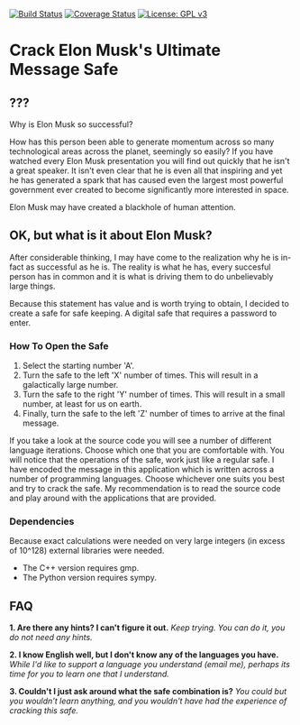[![Build Status](https://travis-ci.com/macornwell/MusksUltimateMessageSafe.svg?branch=master)](https://travis-ci.com/macornwell/MusksUltimateMessageSafe)
[![Coverage Status](https://coveralls.io/repos/github/macornwell/MusksUltimateMessageSafe/badge.svg?branch=master)](https://coveralls.io/github/macornwell/MusksUltimateMessageSafe?branch=master)
[![License: GPL v3](https://img.shields.io/badge/License-GPL%20v3-blue.svg)](https://www.gnu.org/licenses/gpl-3.0)



# Crack Elon Musk's Ultimate Message Safe

## ???
Why is Elon Musk so successful? 

How has this person been able to generate momentum across so many technological areas across the planet, seemingly so
easily? If you have watched every Elon Musk presentation you will find out quickly that he isn't a great speaker. It
isn't even clear that he is even all that inspiring and yet he has generated a spark that has caused even the largest
most powerful government ever created to become significantly more interested in space.

Elon Musk may have created a blackhole of human attention.

## OK, but what is it about Elon Musk?
After considerable thinking, I may have come to the realization why he is in-fact as successful as he is. The reality is
what he has, every succesful person has in common and it is what is driving them to do unbelievably large things.

Because this statement has value and is worth trying to obtain, I decided to create a safe for safe keeping. A digital
safe that requires a password to enter.

### How To Open the Safe
1. Select the starting number 'A'.
2. Turn the safe to the left 'X' number of times. This will result in a galactically large number.
3. Turn the safe to the right 'Y' number of times. This will result in a small number, at least for us on earth.
4. Finally, turn the safe to the left 'Z' number of times to arrive at the final message.

If you take a look at the source code you will see a number of different language iterations. Choose which one that you
are comfortable with. You will notice that the operations of the safe, work just like a regular safe.
I have encoded the message in this application which is written across a number of programming languages. Choose
whichever one suits you best and try to crack the safe. My recommendation is to read the source code and play around with the applications that
are provided. 

### Dependencies
Because exact calculations were needed on very large integers (in excess of 10^128) external libraries were needed.
- The C++ version requires gmp.
- The Python version requires sympy.

## FAQ
**1. Are there any hints? I can't figure it out.**
*Keep trying. You can do it, you do not need any hints.*

**2. I know English well, but I don't know any of the languages you have.**
*While I'd like to support a language you understand (email me), perhaps its time for you to learn one 
that I understand.*

**3. Couldn't I just ask around what the safe combination is?**
*You could but you wouldn't learn anything, and you wouldn't have had the experience of cracking this safe.*
